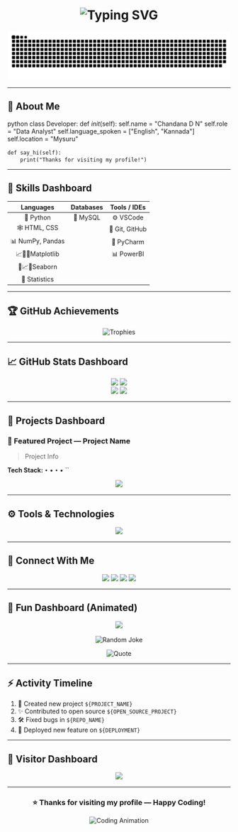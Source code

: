 <!-- ========================== START OF README ========================== -->

<h1 align="center">
  <img src="https://readme-typing-svg.herokuapp.com?font=Fira+Code&weight=600&size=30&duration=3500&pause=1000&color=00F5D4&center=true&vCenter=true&width=600&lines=👋+Hi,+I'm+Chandana+D+N;💻+Data+Analyst;🌐+Open+Source+Contributor;🚀+Tech+Enthusiast" alt="Typing SVG">
</h1>

<p align="center">
  <img src="https://github.com/Platane/snk/raw/output/github-contribution-grid-snake.svg" alt="snake animation" />
</p>

---

## 🧭 About Me

python
class Developer:
    def _init_(self):
        self.name = "Chandana D N"
        self.role = "Data Analyst"
        self.language_spoken = ["English", "Kannada"]
        self.location = "Mysuru"
        
    def say_hi(self):
        print("Thanks for visiting my profile!")
---

## 🧠 Skills Dashboard

<div align="center">

|   **Languages**   |   **Databases**   |   **Tools / IDEs**   |
| :---------------: | :---------------: | :-----------------:  |
|     🐍 Python    | 💾 MySQL          |      ⚙ VSCode        |
|    🕸 HTML, CSS   |                   |    🧭 Git, GitHub    |
|  📊 NumPy, Pandas|                   |    🧩 PyCharm        |
|  📈🎨🐍Matplotlib|                   |     📊 PowerBI       |
|  🌊📈🐍Seaborn  |                   |                       |
|  🔢 Statistics   |                   |                       |


</div>

---

## 🏆 GitHub Achievements

<p align="center">
  <img src="https://github-profile-trophy.vercel.app/?username=Chandu-30-09&theme=radical&no-frame=true&row=1&margin-w=10&margin-h=10" alt="Trophies" />
</p>

---

## 📈 GitHub Stats Dashboard

<div align="center">

<img src="https://github-readme-stats.vercel.app/api?username=Chandu-30-09&show_icons=true&theme=radical&hide_border=true&count_private=true" height="160" />
<img src="https://github-readme-streak-stats.herokuapp.com/?user=Chandu-30-09&theme=radical&hide_border=true" height="160" />

</div>

<div align="center">

<img src="https://github-readme-stats.vercel.app/api/top-langs/?username=Chandu-30-09&layout=compact&theme=radical&hide_border=true&langs_count=8" height="160" />
<img src="https://github-readme-activity-graph.vercel.app/graph?username=Chandu-30-09&theme=react-dark&hide_border=true&area=true&custom_title=Contribution+Graph" />

</div>

---

## 🎨 Projects Dashboard

### 🚀 Featured Project — **Project Name**

> Project Info

**Tech Stack:**
`` • `` • `` • `` • ``

<p align="center">
  <img src="https://github-readme-stats.vercel.app/api/pin/?username=Chandu-30-09&repo=law-edify&theme=radical&hide_border=true" />
</p>

---

## ⚙ Tools & Technologies

<p align="center">
  <img src="https://skillicons.dev/icons?i=python,visualization,html,css,mysql,github,vscode&perline=8" />
</p>

---

## 💬 Connect With Me

<p align="center">
  <a href="https://linkedin.com/in/chandana-d-n-8a124b361" target="_blank"><img src="https://img.shields.io/badge/LinkedIn-0077B5?style=for-the-badge&logo=linkedin&logoColor=white"></a>
  <a href="mailto:chandanadn3@gmail.com" target="_blank"><img src="https://img.shields.io/badge/Gmail-D14836?style=for-the-badge&logo=gmail&logoColor=white"></a>
  <a href="https://github.com/Chandu-30-09" target="_blank"><img src="https://img.shields.io/badge/GitHub-100000?style=for-the-badge&logo=github&logoColor=white"></a>
  <a href="https://github.com/" target="_blank"><img src="https://img.shields.io/badge/Portfolio-FF4088?style=for-the-badge&logo=web&logoColor=white"></a>
</p>

---

## 🎯 Fun Dashboard (Animated)

<p align="center">
  <img src="https://media.giphy.com/media/hvRJCLFzcasrR4ia7z/giphy.gif" width="60">
</p>

<p align="center">
  <img src="https://readme-jokes.vercel.app/api?theme=radical" alt="Random Joke" />
</p>

<p align="center">
  <img src="https://quotes-github-readme.vercel.app/api?type=horizontal&theme=radical" alt="Quote" />
</p>

---

## ⚡ Activity Timeline

<!--START_SECTION:activity-->

1. 🎉 Created new project `${PROJECT_NAME}`
2. ✨ Contributed to open source `${OPEN_SOURCE_PROJECT}`
3. 🛠 Fixed bugs in `${REPO_NAME}`
4. 🚀 Deployed new feature on `${DEPLOYMENT}`

<!--END_SECTION:activity-->

---

## 🌈 Visitor Dashboard

<p align="center">
  <img src="https://komarev.com/ghpvc/?username=Chandu-30-09&label=Profile+Views&color=blueviolet&style=flat-square" />
</p>

---

<h3 align="center">⭐ Thanks for visiting my profile — Happy Coding!</h3>

<p align="center">
  <img src="https://raw.githubusercontent.com/abhisheknaiidu/abhisheknaiidu/master/code.gif" width="350" alt="Coding Animation">
</p>

<!-- ========================== END OF README ========================== -->


